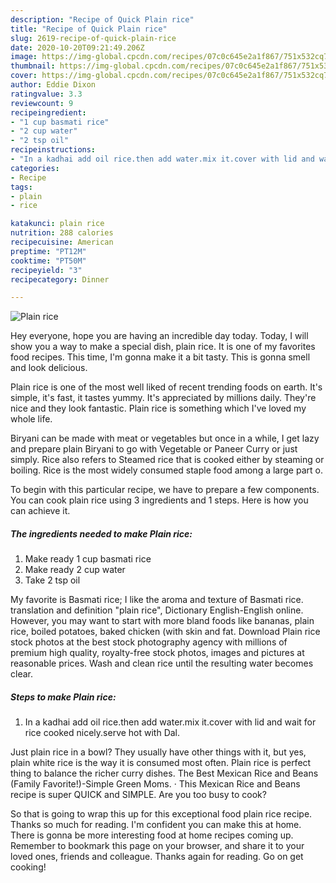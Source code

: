 ```yaml
---
description: "Recipe of Quick Plain rice"
title: "Recipe of Quick Plain rice"
slug: 2619-recipe-of-quick-plain-rice
date: 2020-10-20T09:21:49.206Z
image: https://img-global.cpcdn.com/recipes/07c0c645e2a1f867/751x532cq70/plain-rice-recipe-main-photo.jpg
thumbnail: https://img-global.cpcdn.com/recipes/07c0c645e2a1f867/751x532cq70/plain-rice-recipe-main-photo.jpg
cover: https://img-global.cpcdn.com/recipes/07c0c645e2a1f867/751x532cq70/plain-rice-recipe-main-photo.jpg
author: Eddie Dixon
ratingvalue: 3.3
reviewcount: 9
recipeingredient:
- "1 cup basmati rice"
- "2 cup water"
- "2 tsp oil"
recipeinstructions:
- "In a kadhai add oil rice.then add water.mix it.cover with lid and wait for rice cooked nicely.serve hot with Dal."
categories:
- Recipe
tags:
- plain
- rice

katakunci: plain rice 
nutrition: 288 calories
recipecuisine: American
preptime: "PT12M"
cooktime: "PT50M"
recipeyield: "3"
recipecategory: Dinner

---
```



![Plain rice](https://img-global.cpcdn.com/recipes/07c0c645e2a1f867/751x532cq70/plain-rice-recipe-main-photo.jpg)

Hey everyone, hope you are having an incredible day today. Today, I will show you a way to make a special dish, plain rice. It is one of my favorites food recipes. This time, I'm gonna make it a bit tasty. This is gonna smell and look delicious.

Plain rice is one of the most well liked of recent trending foods on earth. It's simple, it's fast, it tastes yummy. It's appreciated by millions daily. They're nice and they look fantastic. Plain rice is something which I've loved my whole life.

Biryani can be made with meat or vegetables but once in a while, I get lazy and prepare plain Biryani to go with Vegetable or Paneer Curry or just simply. Rice also refers to Steamed rice that is cooked either by steaming or boiling. Rice is the most widely consumed staple food among a large part o.


To begin with this particular recipe, we have to prepare a few components. You can cook plain rice using 3 ingredients and 1 steps. Here is how you can achieve it.

<!--inarticleads1-->

##### The ingredients needed to make Plain rice:

1. Make ready 1 cup basmati rice
1. Make ready 2 cup water
1. Take 2 tsp oil


My favorite is Basmati rice; I like the aroma and texture of Basmati rice. translation and definition &#34;plain rice&#34;, Dictionary English-English online. However, you may want to start with more bland foods like bananas, plain rice, boiled potatoes, baked chicken (with skin and fat. Download Plain rice stock photos at the best stock photography agency with millions of premium high quality, royalty-free stock photos, images and pictures at reasonable prices. Wash and clean rice until the resulting water becomes clear. 

<!--inarticleads2-->

##### Steps to make Plain rice:

1. In a kadhai add oil rice.then add water.mix it.cover with lid and wait for rice cooked nicely.serve hot with Dal.


Just plain rice in a bowl? They usually have other things with it, but yes, plain white rice is the way it is consumed most often. Plain rice is perfect thing to balance the richer curry dishes. The Best Mexican Rice and Beans (Family Favorite!)-Simple Green Moms. · This Mexican Rice and Beans recipe is super QUICK and SIMPLE. Are you too busy to cook? 

So that is going to wrap this up for this exceptional food plain rice recipe. Thanks so much for reading. I'm confident you can make this at home. There is gonna be more interesting food at home recipes coming up. Remember to bookmark this page on your browser, and share it to your loved ones, friends and colleague. Thanks again for reading. Go on get cooking!

